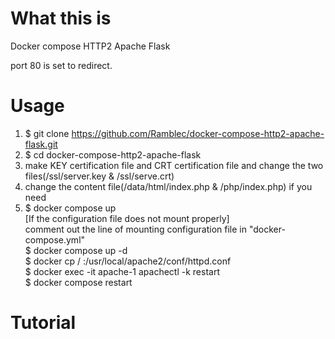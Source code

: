 # What this is
Docker compose HTTP2 Apache Flask

port 80 is set to redirect.

# Usage
1. $ git clone https://github.com/Ramblec/docker-compose-http2-apache-flask.git
2. $ cd docker-compose-http2-apache-flask
3. make KEY certification file and CRT certification file and change the two files(/ssl/server.key & /ssl/serve.crt)
4. change the content file(/data/html/index.php & /php/index.php) if you need
5. $ docker compose up <br>
    [If the configuration file does not mount properly] <br>
   comment out the line of mounting configuration file in "docker-compose.yml" <br>
   $ docker compose up -d <br>
   $ docker cp /<path of httpd.conf in docker-compose-http2-apache-flask> <apache container name>:/usr/local/apache2/conf/httpd.conf <br>
   $ docker exec -it apache-1 apachectl -k restart <br>
   $ docker compose restart

# Tutorial
